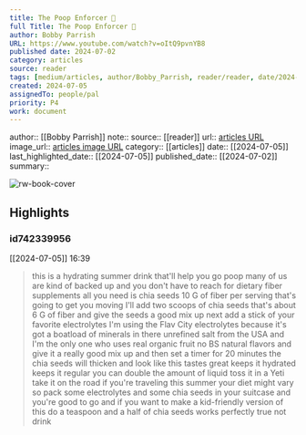 ```yaml
---
title: The Poop Enforcer 💩
full Title: The Poop Enforcer 💩
author: Bobby Parrish
URL: https://www.youtube.com/watch?v=oItQ9pvnYB8
published date: 2024-07-02
category: articles
source: reader
tags: [medium/articles, author/Bobby_Parrish, reader/reader, date/2024-07-05, area/reader]
created: 2024-07-05
assignedTo: people/pal
priority: P4
work: document
---
```

author:: [[Bobby Parrish]]
note:: 
source:: [[reader]]
url:: [articles URL](https://www.youtube.com/watch?v=oItQ9pvnYB8)
image_url:: [articles image URL](https://i.ytimg.com/vi/oItQ9pvnYB8/maxresdefault.jpg?sqp=-oaymwEoCIAKENAF8quKqQMcGADwAQH4AbYIgAKAD4oCDAgAEAEYfyA_KC8wDw==&rs=AOn4CLDVIH-jMaAE2Cia4L5YxzJuw0nesQ)
category:: [[articles]]
date:: [[2024-07-05]]
last_highlighted_date:: [[2024-07-05]]
published_date:: [[2024-07-02]]
summary:: 


![rw-book-cover](https://i.ytimg.com/vi/oItQ9pvnYB8/maxresdefault.jpg?sqp=-oaymwEoCIAKENAF8quKqQMcGADwAQH4AbYIgAKAD4oCDAgAEAEYfyA_KC8wDw==&rs=AOn4CLDVIH-jMaAE2Cia4L5YxzJuw0nesQ)

## Highlights
### id742339956
[[2024-07-05]] 16:39
> this is a hydrating summer drink that'll help you go poop many of us are kind of backed up and you don't have to reach for dietary fiber supplements all you need is chia seeds 10 G of fiber per serving that's going to get you moving I'll add two scoops of chia seeds that's about 6 G of fiber and give the seeds a good mix up next add a stick of your favorite electrolytes I'm using the Flav City electrolytes because it's got a boatload of minerals in there unrefined salt from the USA and I'm the only one who uses real organic fruit no BS
> natural flavors and give it a really good mix up and then set a timer for 20 minutes the chia seeds will thicken and look like this tastes great keeps it hydrated keeps it regular you can double the amount of liquid toss it in a Yeti take it on the road if you're traveling this summer your diet might vary so pack some electrolytes and some chia seeds in your suitcase and you're good to go and if you want to make a kid-friendly version of this do a teaspoon and a half of chia seeds works perfectly true not drink


